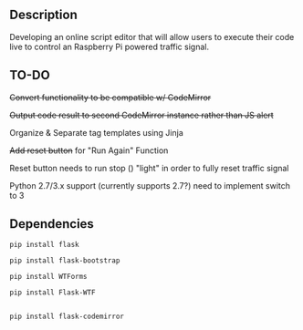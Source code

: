 ## Description
Developing an online script editor that will allow users to execute their code live to control an Raspberry Pi powered traffic signal.

## TO-DO
~~Convert functionality to be compatible w/ CodeMirror~~

~~Output code result to second CodeMirror instance rather than JS alert~~

Organize & Separate tag templates using Jinja

~~Add reset button~~ for "Run Again" Function

Reset button needs to run stop () "light" in order to fully reset traffic signal

Python 2.7/3.x support (currently supports 2.7?) need to implement switch to 3

## Dependencies

```
pip install flask

```

```
pip install flask-bootstrap

```

```
pip install WTForms

```
```
pip install Flask-WTF

```
```

pip install flask-codemirror

```
